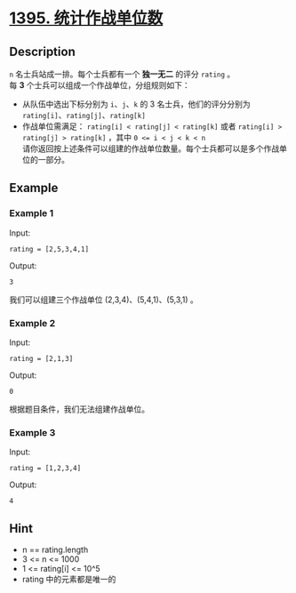 # [1395. 统计作战单位数](https://leetcode-cn.com/problems/count-number-of-teams/)
## Description
 `n` 名士兵站成一排。每个士兵都有一个 **独一无二** 的评分 `rating` 。  
每 **3** 个士兵可以组成一个作战单位，分组规则如下：
-    从队伍中选出下标分别为 `i`、`j`、`k` 的 3 名士兵，他们的评分分别为 `rating[i]`、`rating[j]`、`rating[k]`
-    作战单位需满足： `rating[i] < rating[j] < rating[k]` 或者 `rating[i] > rating[j] > rating[k]` ，其中  `0 <= i < j < k < n`  
请你返回按上述条件可以组建的作战单位数量。每个士兵都可以是多个作战单位的一部分。
## Example
### Example 1
Input:  
```
rating = [2,5,3,4,1]
```
Output:
```
3
```
我们可以组建三个作战单位 (2,3,4)、(5,4,1)、(5,3,1) 。
### Example 2
Input:  
```
rating = [2,1,3]
```
Output:
```
0
```
根据题目条件，我们无法组建作战单位。
### Example 3
Input:  
```
rating = [1,2,3,4]
```
Output:
```
4
```
## Hint
- n == rating.length
- 3 <= n <= 1000
- 1 <= rating[i] <= 10^5
- rating 中的元素都是唯一的

